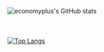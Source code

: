 
 <br><br>
![economyplus's GitHub stats](https://github-readme-stats.vercel.app/api?username=barcodetm&hide=contribs,prs)
 <br><br>
  <br><br>
 [![Top Langs](https://github-readme-stats.vercel.app/api/top-langs/?username=barcodetm&langs_count=8)](https://github.com/barcodetm/github-readme-stats)
  <br><br>

